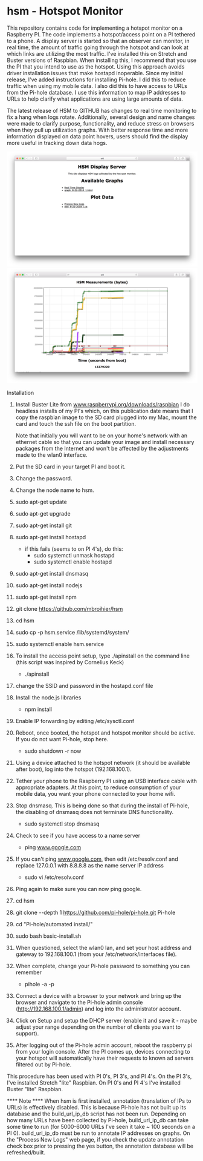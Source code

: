 # hsm - Hotspot Monitor

This repository contains code for implementing a hotspot monitor on a Raspberry PI.  The code implements a hotspot/access point on a PI tethered to a phone.  A display server is started so that an observer can monitor, in real time, the amount of traffic going through the hotspot and can look at which links are utilizing the most traffic.  I've installed this on Stretch and Buster versions of Raspbian.  When installing this, I recommend that you use the PI that you intend to use as the hotspot.  Using this approach avoids driver installation issues that make hostapd inoperable.  Since my initial release, I've added instructions for installing Pi-hole.  I did this to reduce traffic when using my mobile data.  I also did this to have access to URLs from the Pi-hole database.  I use this information to map IP addresses to URLs to help clarify what applications are using large amounts of data. 

The latest release of HSM to GITHUB has changes to real time monitoring to fix a hang when logs rotate.  Additionally, several design and name changes were made to clarify purpose, functionality, and reduce stress on browsers when they pull up utilization graphs.  With better response time and more information displayed on data point hovers, users should find the display more useful in tracking down data hogs.

![Alt text](/main.png?raw=true "Main page of file server")
![Alt text](/detail.png?raw=true "Detailed Graph of a Log")


Installation

  1)  Install Buster Lite from www.raspberrypi.org/downloads/raspbian
      I do headless installs of my PI's which, on this publication date
      means that I copy the raspbian image to the SD card plugged into my
      Mac, mount the card and touch the ssh file on the boot partition.
      
      Note that initially you will want to be on your home's network 
      with an ethernet cable so that you can update your image and
      install necessary packages from the Internet and won't be affected
      by the adjustments made to the wlan0 interface.
  2)  Put the SD card in your target PI and boot it.
  3)  Change the password.
  4)  Change the node name to hsm.
  5)  sudo apt-get update
  6)  sudo apt-get upgrade
  7)  sudo apt-get install git
  8)  sudo apt-get install hostapd
      - if this fails (seems to on PI 4's), do this:
        + sudo systemctl unmask hostapd
        + sudo systemctl enable hostapd
  9)  sudo apt-get install dnsmasq
 10)  sudo apt-get install nodejs
 11)  sudo apt-get install npm
 12)  git clone https://github.com/mbroihier/hsm
 13)  cd hsm
 14)  sudo cp -p hsm.service /lib/systemd/system/ 
 15)  sudo systemctl enable hsm.service
 16)  To install the access point setup, type ./apinstall on the command line (this script was inspired by Cornelius Keck)
      - ./apinstall 
 17)  change the SSID and password in the hostapd.conf file
 18)  Install the node.js libraries 
      - npm install
 19)  Enable IP forwarding by editing /etc/sysctl.conf
 20)  Reboot, once booted, the hotspot and hotspot monitor should be active.  If you do not want Pi-hole, stop here.
      - sudo shutdown -r now
 21)  Using a device attached to the hotspot network (it should be available after boot), log into the hotspot (192.168.100.1).
 22)  Tether your phone to the Raspberry PI using an USB interface cable with appropriate adapters.  At this point, to reduce consumption of your mobile data, you want your phone connected to your home wifi.  
 23)  Stop dnsmasq.  This is being done so that during the install of Pi-hole, the disabling of dnsmasq does not terminate DNS functionality.
      - sudo systemctl stop dnsmasq
 24)  Check to see if you have access to a name server
      - ping www.google.com
 25)  If you can't ping www.google.com, then edit /etc/resolv.conf and replace 127.0.0.1 with 8.8.8.8 as the name server IP address
      - sudo vi /etc/resolv.conf
 26)  Ping again to make sure you can now ping google.
 27)  cd hsm
 28)  git clone --depth 1 https://github.com/pi-hole/pi-hole.git Pi-hole
 29)  cd "Pi-hole/automated install/"
 30)  sudo bash basic-install.sh
 31)  When questioned, select the wlan0 lan, and set your host address and gateway to 192.168.100.1 (from your /etc/network/interfaces file).
 32)  When complete, change your Pi-hole password to something you can remember
      - pihole -a -p
 33)  Connect a device with a browser to your network and bring up the browser and navigate to the Pi-hole admin console (http://192.168.100.1/admin) and log into the administrator account.
 34)  Click on Setup and setup the DHCP server (enable it and save it - maybe adjust your range depending on the number of clients you want to support).
 35)  After logging out of the Pi-hole admin account, reboot the raspberry pi from your login console.  After the PI comes up, devices connecting to your hotspot will automatically have their requests to known ad servers filtered out by Pi-hole.

This procedure has been used with PI 0's, PI 3's, and PI 4's.  On the PI 3's, I've installed Stretch "lite" Raspbian.  On PI 0's and PI 4's I've installed Buster "lite" Raspbian.

**** Note ****
When hsm is first installed, annotation (translation of IPs to URLs) is effectively disabled.  This is because Pi-hole has not built up its database and the build_url_ip_db script has not been run.  Depending on how many URLs have been collected by Pi-hole, build_url_ip_db can take some time to run (for 5000-6000 URLs I've seen it take ~ 100 seconds on a PI 0).  build_url_ip_db must be run to annotate IP addresses on graphs. On the "Process New Logs" web page, if you check the update annotation check box prior to pressing the yes button, the annotation database will be refreshed/built.

